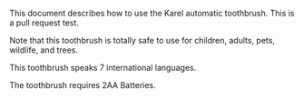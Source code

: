 This document describes how to use the Karel automatic toothbrush.
This is a pull request test.

Note that this toothbrush is totally safe to use for children, adults, pets, wildlife, and trees.

This toothbrush speaks 7 international languages.

The toothbrush requires 2AA Batteries.